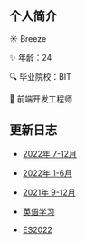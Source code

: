 ## 个人简介

☀️ Breeze

:sparkles: 年龄：24

:mag: 毕业院校：BIT

:pencil: 前端开发工程师

## 更新日志

* [2022年 7-12月](/time/2022b.html)
  
* [2022年 1-6月](/time/2022a.html)
  
* [2021年 9-12月](/time/2021.html)

* [英语学习](/interview/english.html)

* [ES2022](https://h3manth.com/ES2022/)